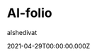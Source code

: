 ---
title: Al-folio
github: https://github.com/alshedivat/al-folio
demo: https://alshedivat.github.io/al-folio/
license: MIT
author: alshedivat
author_link: ''
author_twitter: alshedivat
author_github: alshedivat
date: 2021-04-29T00:00:00.000Z
ssg:
  - Jekyll
cms: null
css: null
archetype:
  - Portfolio
  - Personal
services: null
hosting:
  - Netlify
  - Vercel
description: A beautiful, simple, clean, and responsive Jekyll theme for academics
stale: false
disabled: false
disabled_reason: ''
draft: false
---